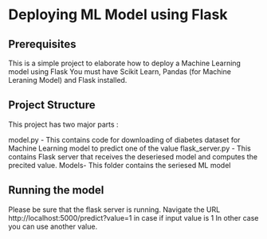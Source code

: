 # Deploying ML Model using Flask
## Prerequisites
This is a simple project to elaborate how to deploy a Machine Learning model using Flask
You must have Scikit Learn, Pandas (for Machine Leraning Model) and Flask installed.

## Project Structure
This project has two major parts :

model.py - This contains code for downloading of diabetes dataset for Machine Learning model to predict one of the value 
flask_server.py - This contains Flask server that receives the deseriesed model and computes the precited value.
Models- This folder contains the seriesed ML model

## Running the model
Please be sure that the flask server is running.
Navigate the URL http://localhost:5000/predict?value=1 in case if input value is 1
In other case you can use another value.
